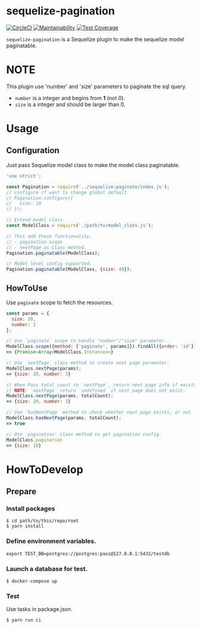 # sequelize-pagination

[![CircleCI](https://circleci.com/gh/leonis/sequelize-pagination/tree/master.svg?style=shield&circle-token=a3a6c6f7416a335be555cfbaf8e9e2cb126c2ec5)](https://circleci.com/gh/leonis/sequelize-pagination/tree/master)
[![Maintainability](https://api.codeclimate.com/v1/badges/79b98277b214c11b1173/maintainability)](https://codeclimate.com/github/leonis/sequelize-pagination/maintainability)
[![Test Coverage](https://api.codeclimate.com/v1/badges/79b98277b214c11b1173/test_coverage)](https://codeclimate.com/github/leonis/sequelize-pagination/test_coverage)

`sequelize-pagination` is a Sequelize plugin to make the sequelize model paginatable.

# NOTE

This plugin use 'number' and 'size' parameters to paginate the sql query.

- `number` is a integer and begins from **1** (not 0).
- `size` is a integer and should be larger than 0.

# Usage

## Configuration

Just pass Sequelize model class to make the model class paginatable.

```javascript
'use strict';

const Pagination = require('../sequelize-paginate/index.js');
// configure if want to change global default.
// Pagination.configure({
//   size: 10
// });

// Extend model class.
const ModelClass = require('./path/to/model_class.js');

// This add these functionality.
// - pagination scope
// - nextPage as Class method.
Pagination.paginatable(ModelClass);

// Model level config supported.
Pagination.paginatable(ModelClass, {size: 40});
```

## HowToUse

Use `paginate` scope to fetch the resources.

```javascript
const params = {
  size: 20,
  number: 2
};

// Use `paginate` scope to handle "number"/"size" parameter.
ModelClass.scope({method: ['paginate', params]}).findAll({order: 'id'})
=> {Promise<Array<ModelClass.Instance>>}

// Use `nextPage` class method to create next page parameter.
ModelClass.nextPage(params);
=> {size: 20, number: 3}

// When Pass total count to `nextPage`, return next page info if exists.
// NOTE: `nextPage` return `undefined` if next page does not exist.
ModelClass.nextPage(params, totalCount);
=> {size: 20, number: 3}

// Use `hasNextPage` method to check whether next page exists, or not.
ModelClass.hasNextPage(params, totalCount);
=> true

// Use `pagination` class method to get pagination config.
ModelClass.pagination
=> {size: 10}
```

# HowToDevelop

## Prepare

### Install packages

```
$ cd path/to/this/repo/root
$ yarn install
```

### Define environment variables.

```
export TEST_DB=postgres://postgres:pass@127.0.0.1:5432/testdb
```

### Launch a database for test.

```
$ docker-compose up
```

### Test

Use tasks in package.json.

```
$ yarn run ci
```
